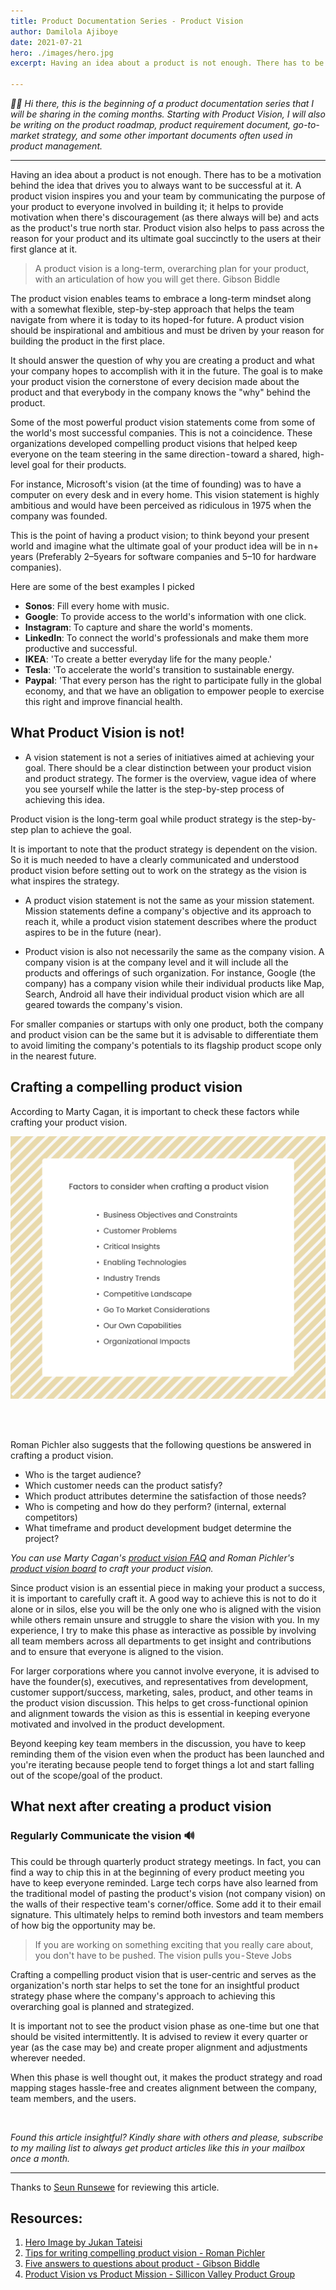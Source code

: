 ```yaml
---
title: Product Documentation Series - Product Vision
author: Damilola Ajiboye
date: 2021-07-21
hero: ./images/hero.jpg
excerpt: Having an idea about a product is not enough. There has to be a motivation behind the idea that drives you to always want to be successful.

---
```


_👋🏾 Hi there, this is the beginning of a product documentation series that I will be sharing in the coming months. Starting with Product Vision, I will also be writing on the product roadmap, product requirement document, go-to-market strategy, and some other important documents often used in product management._

<hr/>

Having an idea about a product is not enough. There has to be a motivation behind the idea that drives you to always want to be successful at it. A product vision inspires you and your team by communicating the purpose of your product to everyone involved in building it; it helps to provide motivation when there's discouragement (as there always will be) and acts as the product's true north star. Product vision also helps to pass across the reason for your product and its ultimate goal succinctly to the users at their first glance at it.

> A product vision is a long-term, overarching plan for your product, with an articulation of how you will get there. Gibson Biddle

The product vision enables teams to embrace a long-term mindset along with a somewhat flexible, step-by-step approach that helps the team navigate from where it is today to its hoped-for future. A product vision should be inspirational and ambitious and must be driven by your reason for building the product in the first place.

It should answer the question of why you are creating a product and what your company hopes to accomplish with it in the future. The goal is to make your product vision the cornerstone of every decision made about the product and that everybody in the company knows the "why" behind the product.

Some of the most powerful product vision statements come from some of the world's most successful companies. This is not a coincidence. These organizations developed compelling product visions that helped keep everyone on the team steering in the same direction - toward a shared, high-level goal for their products.

For instance, Microsoft's vision (at the time of founding) was to have a computer on every desk and in every home. This vision statement is highly ambitious and would have been perceived as ridiculous in 1975 when the company was founded. 

This is the point of having a product vision; to think beyond your present world and imagine what the ultimate goal of your product idea will be in n+ years (Preferably 2–5years for software companies and 5–10 for hardware companies).

Here are some of the best examples I picked

- **Sonos**: Fill every home with music.
- **Google**: To provide access to the world's information with one click.
- **Instagram**: To capture and share the world's moments.
- **LinkedIn**: To connect the world's professionals and make them more productive and successful.
- **IKEA**: 'To create a better everyday life for the many people.'
- **Tesla**: 'To accelerate the world's transition to sustainable energy.
- **Paypal**: 'That every person has the right to participate fully in the global economy, and that we have an obligation to empower people to exercise this right and improve financial health.

## What Product Vision is not! 

- A vision statement is not a series of initiatives aimed at achieving your goal. There should be a clear distinction between your product vision and product strategy. The former is the overview, vague idea of where you see yourself while the latter is the step-by-step process of achieving this idea.

Product vision is the long-term goal while product strategy is the step-by-step plan to achieve the goal.

It is important to note that the product strategy is dependent on the vision. So it is much needed to have a clearly communicated and understood product vision before setting out to work on the strategy as the vision is what inspires the strategy.

- A product vision statement is not the same as your mission statement. Mission statements define a company's objective and its approach to reach it, while a product vision statement describes where the product aspires to be in the future (near).

- Product vision is also not necessarily the same as the company vision. A company vision is at the company level and it will include all the products and offerings of such organization. For instance, Google (the company) has a company vision while their individual products like Map, Search, Android all have their individual product vision which are all geared towards the company's vision.

For smaller companies or startups with only one product, both the company and product vision can be the same but it is advisable to differentiate them to avoid limiting the company's potentials to its flagship product scope only in the nearest future.

## Crafting a compelling product vision

According to Marty Cagan, it is important to check these factors while crafting your product vision.

 <img src="images/Vision.png" alt="Factors to consider when creating a vision statement"/>
 
<br/><br/>

Roman Pichler also suggests that the following questions be answered in crafting a product vision.

- Who is the target audience?
- Which customer needs can the product satisfy?
- Which product attributes determine the satisfaction of those needs?
- Who is competing and how do they perform? (internal, external competitors)
- What timeframe and product development budget determine the project?

_You can use Marty Cagan's [product vision FAQ](https://svpg.com/product-vision-faq/) and Roman Pichler's [product vision board](https://www.romanpichler.com/tools/vision-board/) to craft your product vision._

Since product vision is an essential piece in making your product a success, it is important to carefully craft it. A good way to achieve this is not to do it alone or in silos, else you will be the only one who is aligned with the vision while others remain unsure and struggle to share the vision with you. In my experience, I try to make this phase as interactive as possible by involving all team members across all departments to get insight and contributions and to ensure that everyone is aligned to the vision.

For larger corporations where you cannot involve everyone, it is advised to have the founder(s), executives, and representatives from development, customer support/success, marketing, sales, product, and other teams in the product vision discussion. This helps to get cross-functional opinion and alignment towards the vision as this is essential in keeping everyone motivated and involved in the product development.

Beyond keeping key team members in the discussion, you have to keep reminding them of the vision even when the product has been launched and you're iterating because people tend to forget things a lot and start falling out of the scope/goal of the product.


## What next after creating a product vision

### Regularly Communicate the vision 🔊

This could be through quarterly product strategy meetings. In fact, you can find a way to chip this in at the beginning of every product meeting you have to keep everyone reminded. Large tech corps have also learned from the traditional model of pasting the product's vision (not company vision) on the walls of their respective team's corner/office. Some add it to their email signature. This ultimately helps to remind both investors and team members of how big the opportunity may be.


> If you are working on something exciting that you really care about, you don't have to be pushed. The vision pulls you - Steve Jobs


Crafting a compelling product vision that is user-centric and serves as the organization's north star helps to set the tone for an insightful product strategy phase where the company's approach to achieving this overarching goal is planned and strategized.

It is important not to see the product vision phase as one-time but one that should be visited intermittently. It is advised to review it every quarter or year (as the case may be) and create proper alignment and adjustments wherever needed.

When this phase is well thought out, it makes the product strategy and road mapping stages hassle-free and creates alignment between the company, team members, and the users.


<br/>

_Found this article insightful? Kindly share with others and please, subscribe to my mailing list to always get product articles like this in your mailbox once a month._


---
Thanks to [Seun Runsewe](https://twitter.com/srunsewe) for reviewing this article.

## Resources:
1. [Hero Image by Jukan Tateisi](https://images.unsplash.com/photo-1502101872923-d48509bff386?ixid=MnwxMjA3fDB8MHxwaG90by1wYWdlfHx8fGVufDB8fHx8&ixlib=rb-1.2.1&auto=format&fit=crop&w=889&q=80)
2. [Tips for writing compelling product vision - Roman Pichler](https://www.romanpichler.com/blog/tips-for-writing-compelling-product-vision/)
3. [Five answers to questions about product - Gibson Biddle](https://askgib.substack.com/p/five-answers-to-questions-about-product)
4. [Product Vision vs Product Mission - Sillicon Valley Product Group](https://svpg.com/product-vision-vs-mission/)